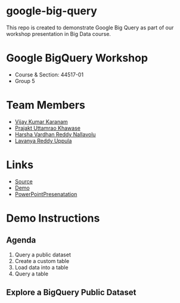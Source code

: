 # google-big-query
This repo is created to demonstrate Google Big Query as part of our workshop presentation in Big Data course.

# Google BigQuery Workshop

- Course & Section: 44517-01
- Group 5 

# Team Members

- [Vijay Kumar Karanam](https://github.com/KaranamVijayKumar/)
- [Prajakt Uttamrao Khawase](https://github.com/Prajakt-Khawase)
- [Harsha Vardhan Reddy Nallavolu](https://github.com/harsha4824)
- [Lavanya Reddy Uppula](https://github.com/reddylavanya)

# Links

- [Source](https://github.com/KaranamVijayKumar/google-big-query)
- [Demo](https://karanamvijaykumar.github.io/google-big-query/)
- [PowerPointPresenatation](https://github.com/KaranamVijayKumar/google-big-query/blob/master/Google%20BigQuery.pptx)

# Demo Instructions

## Agenda
1. Query a public dataset
2. Create a custom table
3. Load data into a table
4. Query a table

## Explore a BigQuery Public Dataset





